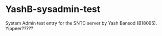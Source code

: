 # YashB-sysadmin-test
System Admin test entry for the SNTC server by Yash Bansod (B18095). Yippeer?????
